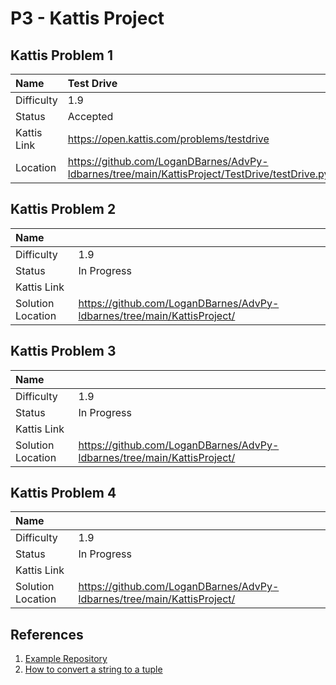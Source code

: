 # P3 - Kattis Project

## Kattis Problem 1

| Name | Test Drive |
|:---|:---|
| Difficulty | 1.9 |
| Status | Accepted |
| Kattis Link | https://open.kattis.com/problems/testdrive |
| Location | https://github.com/LoganDBarnes/AdvPy-ldbarnes/tree/main/KattisProject/TestDrive/testDrive.py |

## Kattis Problem 2

| Name |  |
|:---|:---|
| Difficulty | 1.9 |
| Status | In Progress |
| Kattis Link |  |
| Solution Location | https://github.com/LoganDBarnes/AdvPy-ldbarnes/tree/main/KattisProject/ |

## Kattis Problem 3

| Name |  |
|:---|:---|
| Difficulty | 1.9 |
| Status | In Progress |
| Kattis Link |  |
| Solution Location | https://github.com/LoganDBarnes/AdvPy-ldbarnes/tree/main/KattisProject/ |

## Kattis Problem 4

| Name |  |
|:---|:---|
| Difficulty | 1.9 |
| Status | In Progress |
| Kattis Link |  |
| Solution Location | https://github.com/LoganDBarnes/AdvPy-ldbarnes/tree/main/KattisProject/ |

## References

1. [Example Repository](https://github.com/rambasnet/Kattis-Demos-Testing)
2. [How to convert a string to a tuple](https://www.geeksforgeeks.org/python-convert-string-to-tuple/)